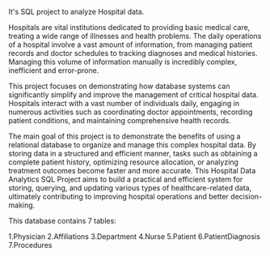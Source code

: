 It's SQL project to analyze Hospital data.                                                                                                                                                                

Hospitals are vital institutions dedicated to providing basic medical care, treating a wide range of illnesses and health problems. The daily operations of a hospital involve a vast amount of information, from managing patient records and doctor schedules to tracking diagnoses and medical histories. Managing this volume of information manually is incredibly complex, inefficient and error-prone.    


This project focuses on demonstrating how database systems can significantly simplify and improve the management of critical hospital data. Hospitals interact with a vast number of individuals daily, engaging in numerous activities such as coordinating doctor appointments, recording patient conditions, and maintaining comprehensive health records.                                                     

The main goal of this project is to demonstrate the benefits of using a relational database to organize and manage this complex hospital data. By storing data in a structured and efficient manner, tasks such as obtaining a complete patient history, optimizing resource allocation, or analyzing treatment outcomes become faster and more accurate. This Hospital Data Analytics SQL Project aims to build a practical and efficient system for storing, querying, and updating various types of healthcare-related data, ultimately contributing to improving hospital operations and better decision-making. 

This database contains 7 tables:

1.Physician
2.Affiliations
3.Department
4.Nurse
5.Patient
6.PatientDiagnosis
7.Procedures
